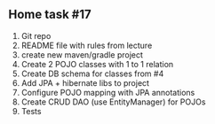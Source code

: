 <h2>Home task #17</h2>
<ol>
<li>Git repo
<li>README file with rules from lecture
<li>create new maven/gradle project
<li>Create 2 POJO classes with 1 to 1 relation
<li>Create DB schema for classes from #4
<li>Add JPA + hibernate libs to project
<li>Configure POJO mapping with JPA annotations
<li>Create CRUD DAO (use EntityManager) for POJOs
<li>Tests
</ol>